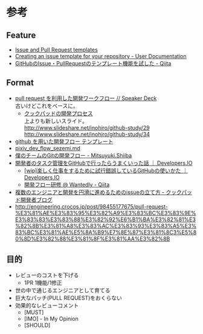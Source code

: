 # 参考

## Feature

- [Issue and Pull Request templates](https://github.com/blog/2111-issue-and-pull-request-templates "Issue and Pull Request templates")
- [Creating an issue template for your repository - User Documentation](https://help.github.com/articles/creating-an-issue-template-for-your-repository/ "Creating an issue template for your repository - User Documentation")
- [GitHubのIssue・PullRequestのテンプレート機能を試した - Qiita](http://qiita.com/nyamogera/items/3fe6985b45fbd5377184 "GitHubのIssue・PullRequestのテンプレート機能を試した - Qiita")


## Format

- [pull request を利用した開発ワークフロー // Speaker Deck](https://speakerdeck.com/hotchpotch/pull-request-woli-yong-sitakai-fa-wakuhuro "pull request を利用した開発ワークフロー // Speaker Deck")  
  古いけどこれをベースに。
  - [クックパッドの開発プロセス](http://www.slideshare.net/inohiro/github-study "クックパッドの開発プロセス")  
  上よりも新しいスライド。  
  http://www.slideshare.net/inohiro/github-study/29  
  http://www.slideshare.net/inohiro/github-study/34
- [github を用いた開発フロー テンプレート](http://pepabo.github.io/docs/github/workflow.html "github を用いた開発フロー テンプレート")
- [pixiv_dev_flow_sezemi.md](https://gist.github.com/catatsuy/76cb8a83181739277c3b "pixiv_dev_flow_sezemi.md")
- [僕のチームのGitの開発フロー - Mitsuyuki.Shiiba](http://bufferings.hatenablog.com/entry/2016/02/05/010138 "僕のチームのGitの開発フロー - Mitsuyuki.Shiiba")
- [開発者のタスク管理をGitHubで行ったらうまくいった話 ｜ Developers.IO][Developers_io_github]
  - [[wip]楽しく仕事をするために試行錯誤しているGitHubの使いかた ｜ Developers.IO][Developers_io_github_wip]
  - [開発フロー研修 @ Wantedly - Qiita][qiit_wantedly]
- [複数のエンジニアと開発を円滑に進めるためのissueの立て方 - クックパッド開発者ブログ][cookpad_issue_story]
- http://engineering.crocos.jp/post/98455177675/pull-request-%E3%81%AE%E3%83%95%E3%82%A9%E3%83%BC%E3%83%9E%E3%83%83%E3%83%88%E3%82%92%E6%B1%BA%E3%82%81%E3%82%8B%E3%81%A8%E3%83%AC%E3%83%93%E3%83%A5%E3%83%BC%E3%81%AE%E5%8A%B9%E7%8E%87%E3%81%8C3%E5%80%8D%E3%82%88%E3%81%8F%E3%81%AA%E3%82%8B


## 目的

- レビューのコストを下げる
  - 1PR 1機能/1修正
- 世の中で通じるエンジニアとして育てる
- 巨大なパッチ(PULL REQUEST)をおくらない
- 効果的なレビューコメント
  - [MUST]
  - [IMO]  - In My Opinion
  - [SHOULD]


[Developers_io_github]: http://dev.classmethod.jp/tool/git/github-issue-driven-dev/ "開発者のタスク管理をGitHubで行ったらうまくいった話 ｜ Developers.IO"
[qiit_wantedly]: http://qiita.com/awakia/items/c571e93e96a1ec28044f#%E6%A8%99%E6%BA%96%E7%9A%84%E3%81%AA%E3%83%95%E3%83%AD%E3%83%BC "開発フロー研修 @ Wantedly - Qiita"
[Developers_io_github_wip]: http://dev.classmethod.jp/project-management/remote-work-with-github/ "[wip]楽しく仕事をするために試行錯誤しているGitHubの使いかた ｜ Developers.IO"
[cookpad_issue_story]: http://techlife.cookpad.com/entry/2015/11/05/173701 "複数のエンジニアと開発を円滑に進めるためのissueの立て方 - クックパッド開発者ブログ"
